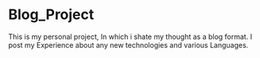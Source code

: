 # Blog_Project
This is my personal project, In which i shate my thought as a blog format.
I post my Experience about any new technologies and various Languages.
